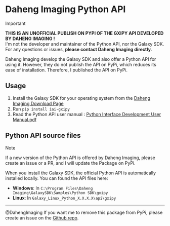 # Daheng Imaging Python API

> [!IMPORTANT]
> **THIS IS AN UNOFFICIAL PUBLISH ON PYPI OF THE GXIPY API DEVELOPED BY DAHENG IMAGING !**  
> I'm not the developer and maintainer of the Python API, nor the Galaxy SDK. For any questions or issues, **please contact Daheng Imaging directly**.

Daheng Imaging develop the Galaxy SDK and also offer a Python API for using it. However, they do not publish the API on PyPi, which reduces its ease of installation. Therefore, I published the API on PyPi.  

## Usage
1. Install the Galaxy SDK for your operating system from the [Daheng Imaging Download Page](https://www.get-cameras.com/customerdownloads#Daheng%20SDK)
2. Run `pip install iai-gxipy`
3. Read the Python API user manual : [Python Interface Development User Manual.pdf](https://github.com/maximecharriere/iai-gxipy/blob/main/Python%20Interface%20Development%20User%20Manual.pdf)

## Python API source files
> [!NOTE]
> If a new version of the Python API is offered by Daheng Imaging, please create an issue or a PR, and I will update the Package on PyPi.

When you install the Galaxy SDK, the official Python API is automatically installed locally. You can found the API files here:  
- **Windows**: In `C:\Program Files\Daheng Imaging\GalaxySDK\Samples\Python SDK\gxipy`
- **Linux**: In `Galaxy_Linux_Python_X.X.X.X\api\gxipy`

---
@DahengImaging If you want me to remove this package from PyPi, please create an issue on the [Github repo](https://github.com/maximecharriere/iai-gxipy).
